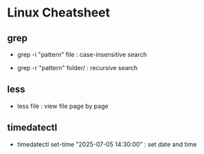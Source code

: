 # Linux Cheatsheet


## grep

- grep -i "pattern" file  : case-insensitive search

- grep -r "pattern" folder/ : recursive search


## less

- less file : view file page by page


## timedatectl

- timedatectl set-time "2025-07-05 14:30:00" : set date and time
